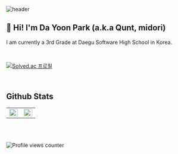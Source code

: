 ![header](https://capsule-render.vercel.app/api?type=waving&color=gradient&height=200&section=header&text=Qunt%20&fontSize=70&fontAlign=85&fontAlignY=40)

## 👋 Hi! I'm Da Yoon Park (a.k.a Qunt, midori)
I am currently a 3rd Grade at Daegu Software High School in Korea.  
  

<br/>  

[![Solved.ac
프로필](http://mazassumnida.wtf/api/v2/generate_badge?boj=midori)](https://solved.ac/midori)

<br/>  


## Github Stats  
<table><tr><td valign="top" width="50%">

<img src="https://github-readme-stats.vercel.app/api?username=quntnim&show_icons=true&count_private=true&hide_border=true" align="left" style="width: 100%" />

</td><td valign="top" width="50%">

<img src="https://github-readme-stats.vercel.app/api/top-langs/?username=quntnim&hide_border=true&layout=compact" align="left" style="width: 100%" />

</td></tr></table>  

<br/>  
<br/>  

![Profile views counter](https://komarev.com/ghpvc/?username=quntnim&&style=flat-square)  
  

<br/>  
<br />
